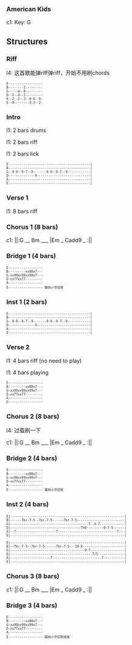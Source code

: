 
### American Kids

c1: Key: G

## Structures

### Riff

l4: 这首歌能弹riff弹riff，开始不用刷chords

<span style="font-size:0.7em; scroll-snap-stop: always; scroll-snap-align: start;">

```
E------------------
B--------1---------
G-----4--0---------
D--2--4--2---------
A--2--2--3--0-0--0-
E--0--------3-3--2-
```
</span>

### Intro

l1: 2 bars drums

l1: 2 bars riff

l1: 2 bars lick

<span style="font-size:0.7em; scroll-snap-stop: always; scroll-snap-align: start;">

```
E-------------------------------------------|
B-------------------------------------------|
G--9-9--9-7--9-------9-9--9-7--9------------|
D--------------9----------------------------|
A-------------------------------------------|
E-------------------------------------------|
```
</span>

### Verse 1

l1: 8 bars riff

### Chorus 1 (8 bars)

c1: ||:G __ Bm ___ |Em _ Cadd9 _ :||

### Bridge 1 (4 bars)

<span style="font-size:0.7em; scroll-snap-stop: always; scroll-snap-align: start;">

```
E------------------
B---------xx88x7---
G-xx99xx99xx99x7---
D-xx77xx77---------
A------------------
E------------------ 第四小节切死
```
</span>

### Inst 1 (2 bars)

<span style="font-size:0.7em; scroll-snap-stop: always; scroll-snap-align: start;">

```
E-------------------------------------------|
B-------------------------------------------|
G--9-9--9-7--9-------9-9--9-7--9------------|
D--------------9----------------------------|
A-------------------------------------------|
E-------------------------------------------|
```
</span>

### Verse 2

l1: 4 bars riff (no need to play)

l1: 4 bars playing

<span style="font-size:0.7em; scroll-snap-stop: always; scroll-snap-align: start;">

```
E------------------
B---------xx88x7---
G-xx99xx99xx99x7---
D-xx77xx77---------
A------------------
E------------------
```
</span>

### Chorus 2 (8 bars)

l4: 过载刷一下

c1: ||:G __ Bm ___ |Em _ Cadd9 _ :||

### Bridge 2 (4 bars)

<span style="font-size:0.7em; scroll-snap-stop: always; scroll-snap-align: start;">

```
E------------------
B---------xx88x7---
G-xx99xx99xx99x7---
D-xx77xx77---------
A------------------
E------------------ 第四小节切死
```
</span>

### Inst 2 (4 bars)

<span style="font-size:0.7em; scroll-snap-stop: always; scroll-snap-align: start;">

```
E|------------------------------------------------------------|
B|------7br-7-5--7br-7-5------7br-7-5-------------------------|
G|-----------------------------------------7--9-7-------------|
D|-------------------------------------7h9---------9-7-5------|
A|--7---------------------7-------------------------------7---|
E|------------------------------------------------------------|
```
</span>

<span style="font-size:0.7em; scroll-snap-stop: always; scroll-snap-align: start;">

```
E|------------------------------------------------------------|
B|--7br-7-5--7br-7-5------7br-7-5---10-8----------------------|
G|---------------------------------------9-7------------------|
D|-------------------------------------------7/5--------------|
A|---------------------7--------------------------7-----------|
E|------------------------------------------------------------|
```
</span>

### Chorus 3 (8 bars)

c1: ||:G __ Bm ___ |Em _ Cadd9 _ :||

### Bridge 3 (4 bars)

<span style="font-size:0.7em; scroll-snap-stop: always; scroll-snap-align: start;">

```
E------------------
B---------xx88x7---
G-xx99xx99xx99x7---
D-xx77xx77---------
A------------------
E------------------ 第四小节切死结束
```
</span>
